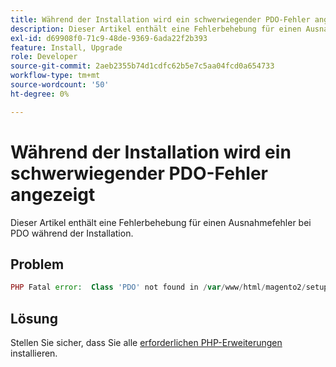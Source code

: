 ```yaml
---
title: Während der Installation wird ein schwerwiegender PDO-Fehler angezeigt
description: Dieser Artikel enthält eine Fehlerbehebung für einen Ausnahmefehler bei PDO während der Installation.
exl-id: d69908f0-71c9-48de-9369-6ada22f2b393
feature: Install, Upgrade
role: Developer
source-git-commit: 2aeb2355b74d1cdfc62b5e7c5aa04fcd0a654733
workflow-type: tm+mt
source-wordcount: '50'
ht-degree: 0%

---
```


# Während der Installation wird ein schwerwiegender PDO-Fehler angezeigt

Dieser Artikel enthält eine Fehlerbehebung für einen Ausnahmefehler bei PDO während der Installation.

## Problem

```php
PHP Fatal error:  Class 'PDO' not found in /var/www/html/magento2/setup/module/Magento/Setup/src/Module/Setup/ConnectionFactory.php on line 44
```

## Lösung

Stellen Sie sicher, dass Sie alle [erforderlichen PHP-Erweiterungen](https://experienceleague.adobe.com/en/docs/commerce-operations/installation-guide/prerequisites/php-settings) installieren.
